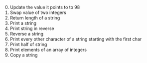 0. Update the value it points to to 98
1. Swap value of two integers
2. Return length of a string
3. Print a string
4. Print string in reverse
5. Reverse a string
6. Print every other character of a string starting with the first char
7. Print half of string
8. Print elements of an array of integers
9. Copy a string
